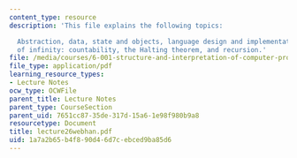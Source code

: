 ```yaml
---
content_type: resource
description: 'This file explains the following topics:

  Abstraction, data, state and objects, language design and implementation, mysteries
  of infinity: countability, the Halting theorem, and recursion.'
file: /media/courses/6-001-structure-and-interpretation-of-computer-programs-spring-2005/1a7a2b65b4f890d46d7cebced9ba85d6_lecture26webhan.pdf
file_type: application/pdf
learning_resource_types:
- Lecture Notes
ocw_type: OCWFile
parent_title: Lecture Notes
parent_type: CourseSection
parent_uid: 7651cc87-35de-317d-15a6-1e98f980b9a8
resourcetype: Document
title: lecture26webhan.pdf
uid: 1a7a2b65-b4f8-90d4-6d7c-ebced9ba85d6
---
```

